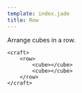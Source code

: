 ```yaml
---
template: index.jade
title: Row
---
```


Arrange cubes in a row.

```craftml
<craft>
    <row>
        <cube></cube>
        <cube></cube>
    </row>
</craft>
```